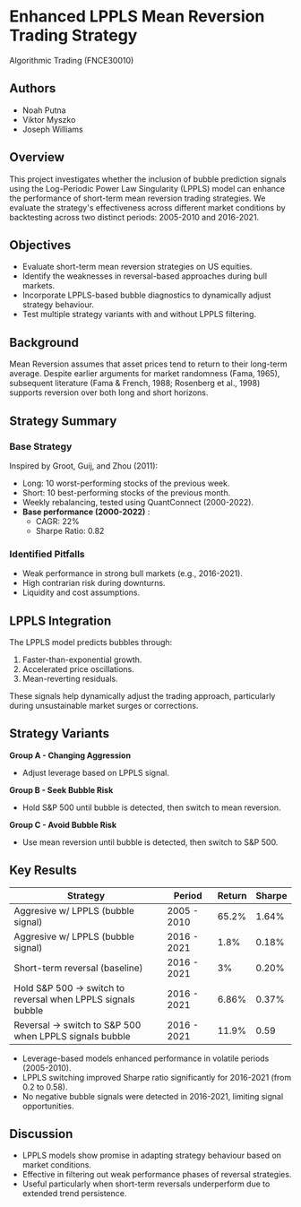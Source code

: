 # Enhanced LPPLS Mean Reversion Trading Strategy
Algorithmic Trading (FNCE30010)
## Authors
- Noah Putna
- Viktor Myszko
- Joseph Williams

## Overview
This project investigates whether the inclusion of bubble prediction signals using the Log-Periodic Power Law Singularity (LPPLS) model can enhance the performance of short-term mean reversion trading strategies. We evaluate the strategy's effectiveness across different market conditions by backtesting across two distinct periods: 2005-2010 and 2016-2021.

## Objectives
- Evaluate short-term mean reversion strategies on US equities.
- Identify the weaknesses in reversal-based approaches during bull markets.
- Incorporate LPPLS-based bubble diagnostics to dynamically adjust strategy behaviour.
- Test multiple strategy variants with and without LPPLS filtering.

## Background
Mean Reversion assumes that asset prices tend to return to their long-term average. Despite earlier arguments for market randomness (Fama, 1965), subsequent literature (Fama & French, 1988; Rosenberg et al., 1998) supports reversion over both long and short horizons.

## Strategy Summary
### Base Strategy
Inspired by Groot, Guij, and Zhou (2011):
- Long: 10 worst-performing stocks of the previous week.
- Short: 10 best-performing stocks of the previous month.
- Weekly rebalancing, tested using QuantConnect (2000-2022).
- **Base performance (2000-2022)** :
  - CAGR: 22%
  - Sharpe Ratio: 0.82

### Identified Pitfalls
- Weak performance in strong bull markets (e.g., 2016-2021).
- High contrarian risk during downturns.
- Liquidity and cost assumptions.

## LPPLS Integration
The LPPLS model predicts bubbles through:
1. Faster-than-exponential growth.
2. Accelerated price oscillations.
3. Mean-reverting residuals.

These signals help dynamically adjust the trading approach, particularly during unsustainable market surges or corrections.

## Strategy Variants
**Group A - Changing Aggression**
- Adjust leverage based on LPPLS signal.

**Group B - Seek Bubble Risk**
- Hold S&P 500 until bubble is detected, then switch to mean reversion.

**Group C - Avoid Bubble Risk**
- Use mean reversion until bubble is detected, then switch to S&P 500.

## Key Results
| **Strategy**                                                 | **Period**  | **Return** | **Sharpe** |
| ------------------------------------------------------------ | ----------- | ---------- | ---------- |
| Aggresive w/ LPPLS (bubble signal)                           | 2005 - 2010 | 65.2%      | 1.64%      |
| Aggresive w/ LPPLS (bubble signal)                           | 2016 - 2021 | 1.8%       | 0.18%      |
| Short-term reversal (baseline)                               | 2016 - 2021 | 3%         | 0.20%      |
| Hold S&P 500 -> switch to reversal when LPPLS signals bubble | 2016 - 2021 | 6.86%      | 0.37%      |
| Reversal -> switch to S&P 500 when LPPLS signals bubble      | 2016 - 2021 | 11.9%      | 0.59       |

-  Leverage-based models enhanced performance in volatile periods (2005-2010).
- LPPLS switching improved Sharpe ratio significantly for 2016-2021 (from 0.2 to 0.58).
- No negative bubble signals were detected in 2016-2021, limiting signal opportunities.

## Discussion
- LPPLS models show promise in adapting strategy behaviour based on market conditions.
- Effective in filtering out weak performance phases of reversal strategies.
- Useful particularly when short-term reversals underperform due to extended trend persistence.
